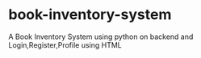 # book-inventory-system
A Book Inventory System using python on backend and Login,Register,Profile using HTML
